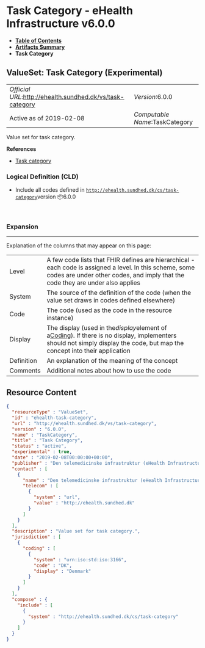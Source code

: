 # Task Category - eHealth Infrastructure v6.0.0

* [**Table of Contents**](toc.md)
* [**Artifacts Summary**](artifacts.md)
* **Task Category**

## ValueSet: Task Category (Experimental) 

| | |
| :--- | :--- |
| *Official URL*:http://ehealth.sundhed.dk/vs/task-category | *Version*:6.0.0 |
| Active as of 2019-02-08 | *Computable Name*:TaskCategory |

 
Value set for task category. 

 **References** 

* [Task category](StructureDefinition-ehealth-task-category.md)

### Logical Definition (CLD)

* Include all codes defined in [`http://ehealth.sundhed.dk/cs/task-category`](CodeSystem-ehealth-task-category.md)version 📦6.0.0

 

### Expansion

-------

 Explanation of the columns that may appear on this page: 

| | |
| :--- | :--- |
| Level | A few code lists that FHIR defines are hierarchical - each code is assigned a level. In this scheme, some codes are under other codes, and imply that the code they are under also applies |
| System | The source of the definition of the code (when the value set draws in codes defined elsewhere) |
| Code | The code (used as the code in the resource instance) |
| Display | The display (used in the*display*element of a[Coding](http://hl7.org/fhir/R4/datatypes.html#Coding)). If there is no display, implementers should not simply display the code, but map the concept into their application |
| Definition | An explanation of the meaning of the concept |
| Comments | Additional notes about how to use the code |



## Resource Content

```json
{
  "resourceType" : "ValueSet",
  "id" : "ehealth-task-category",
  "url" : "http://ehealth.sundhed.dk/vs/task-category",
  "version" : "6.0.0",
  "name" : "TaskCategory",
  "title" : "Task Category",
  "status" : "active",
  "experimental" : true,
  "date" : "2019-02-08T00:00:00+00:00",
  "publisher" : "Den telemedicinske infrastruktur (eHealth Infrastructure)",
  "contact" : [
    {
      "name" : "Den telemedicinske infrastruktur (eHealth Infrastructure)",
      "telecom" : [
        {
          "system" : "url",
          "value" : "http://ehealth.sundhed.dk"
        }
      ]
    }
  ],
  "description" : "Value set for task category.",
  "jurisdiction" : [
    {
      "coding" : [
        {
          "system" : "urn:iso:std:iso:3166",
          "code" : "DK",
          "display" : "Denmark"
        }
      ]
    }
  ],
  "compose" : {
    "include" : [
      {
        "system" : "http://ehealth.sundhed.dk/cs/task-category"
      }
    ]
  }
}

```
